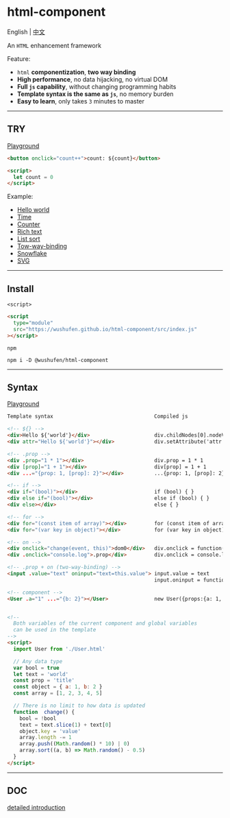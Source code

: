 # html-component

English | <a href="./README.zh-CN.md">中文</a>

An `HTML` enhancement framework

Feature:

- `html` **componentization**, **two way binding**
- **High performance**, no data hijacking, no virtual DOM
- **Full `js` capability**, without changing programming habits
- **Template syntax is the same as `js`**, no memory burden
- **Easy to learn**, only takes `3` minutes to master

---

## TRY

<a href="https://wushufen.github.io/html-component/editor.html?code=%3Cbutton+onclick%3D%22count%2B%2B%22%3E%0A++count%3A++%24%7Bcount%7D%0A%3C%2Fbutton%3E%0A%0A%3Cscript%3E%0A++let+count+%3D+0%0A%3C%2Fscript%3E%0A">Playground</a>

```html
<button onclick="count++">count: ${count}</button>

<script>
  let count = 0
</script>
```

Example:

- <a href="https://wushufen.github.io/html-component/editor.html?code=%3Ch1%3E%0A++Hello+%24%7B%27world%27%7D+%21%0A%3C%2Fh1%3E">Hello world</a>
- <a href="https://wushufen.github.io/html-component/editor.html?code=%3Ch1%3E%0A++%24%7Bdate.toLocaleString%28%29%7D%0A++%3Csmall%3E%24%7Bdate.getMilliseconds%28%29%7D%3C%2Fsmall%3E%0A%3C%2Fh1%3E%0A%0A%3Cscript%3E%0A++let+date+%3D+new+Date%0A%0A++setInterval%28%28%29%3D%3E%7B%0A++%09date+%3D+new+Date%0A++%7D%29%0A%3C%2Fscript%3E%0A">Time</a>
- <a href="https://wushufen.github.io/html-component/editor.html?code=%3Cbutton+onclick%3D%22count%2B%2B%22%3E%0A++count%3A++%24%7Bcount%7D%0A%3C%2Fbutton%3E%0A%0A%3Cscript%3E%0A++let+count+%3D+0%0A%3C%2Fscript%3E%0A">Counter</a>
- <a href="https://wushufen.github.io/html-component/editor.html?code=%3Ccode%3E%24%7Bhtml%7D%3C%2Fcode%3E%0A%0A%3Coutput+.innerHTML%3D%22html%22%3E%3C%2Foutput%3E%0A%0A%3Cscript%3E%0A++let+html+%3D+%27%3Cbutton%3Ebutton%3C%2Fbutton%3E%27%0A%3C%2Fscript%3E%0A%0A%3Cstyle%3E%0A++code+%7B%0A++++background%3A+%23000%3B%0A++++color%3A+%230ff%3B%0A++++padding%3A+.25em%3B%0A++++border-radius%3A+.25em%3B%0A++%7D%0A%3C%2Fstyle%3E">Rich text</a>
- <a href="https://wushufen.github.io/html-component/editor.html?code=%3Cbutton+onclick%3D%22add%28%29%22%3E%2B%3C%2Fbutton%3E%0A%3Cbutton+onclick%3D%22del%28%29%22%3E-%3C%2Fbutton%3E%0A%3Cbutton+onclick%3D%22list.sort%28%28a%2C+b%29+%3D%3E+a+-+b%29%22%3Esort%3C%2Fbutton%3E%0A%3Cbutton+.onclick%3D%22shuffle%22%3Eshuffle%3C%2Fbutton%3E%0A%0A%3Col%3E%0A++%3Cli+for%3D%22const+item+of+list%22+onclick%3D%22del%28item%29%22%3E%24%7Bitem%7D%3C%2Fli%3E%0A%3C%2Fol%3E%0A%0A%3Cscript%3E%0A++const+list+%3D+%5B1%2C+3%2C+5%2C+7%2C+9%2C+2%2C+4%2C+6%2C+8%2C+10%5D%0A%0A++function+add%28%29+%7B%0A++++list.splice%28random%28%29%2C+0%2C+Math.max%28...list%2C+0%29+%2B+1%29%0A++%7D%0A%0A++function+del%28item%29+%7B%0A++++list.splice%28item+%3F+list.indexOf%28item%29+%3A+random%28%29%2C+1%29%0A++%7D%0A%0A++function+shuffle%28%29+%7B%0A++++list.sort%28%28_%29+%3D%3E+Math.random%28%29+-+0.5%29%0A++%7D%0A%0A++function+random%28max+%3D+list.length%29+%7B%0A++++return+%28Math.random%28%29+*+max%29+%7C+0%0A++%7D%0A%3C%2Fscript%3E%0A%0A%3Cstyle%3E%0A++*+%7B%0A++++border-color%3A+%23ddd%3B%0A++++user-select%3A+none%3B%0A++++border-radius%3A+5px%3B%0A++%7D%0A%0A++button+%7B%0A++++min-width%3A+2em%3B%0A++++height%3A+2em%3B%0A++++border-radius%3A+9em%3B%0A++++border%3A+solid+1px+%23bbb%3B%0A++%7D%0A%0A++button%3Aactive+%7B%0A++++transform%3A+scale%280.9%29%3B%0A++%7D%0A%0A++ul%2C%0A++ol+%7B%0A++++max-width%3A+375px%3B%0A++++padding%3A+0+3ex%3B%0A++%7D%0A%0A++li+%7B%0A++++position%3A+relative%3B%0A++++margin-bottom%3A+-1px%3B%0A++++border%3A+solid+1px+%23bbb%3B%0A++++padding%3A+0.25em+0.5em%3B%0A++%7D%0A%3C%2Fstyle%3E%0A">List sort</a>
- <a href="https://wushufen.github.io/html-component/editor.html?code=%3Cscript%3E%0A++let+value+%3D+%27hello+world%27%0A++const+array+%3D+%5B1%2C+2%2C+3%5D%0A%3C%2Fscript%3E%0A%0A%3Cform%3E%0A++%3Cinput+.value%3D%22value%22+oninput%3D%22value%3Dthis.value%22+%2F%3E%0A%0A++%3Cinput%0A++++type%3D%22number%22%0A++++.value%3D%22Number%28value%29%7C%7C0%22%0A++++oninput%3D%22value%3DNumber%28this.value%29%7C%7C0%22%0A++%2F%3E%0A%0A++%3Cinput%0A++++type%3D%22range%22%0A++++max%3D%225%22%0A++++.value%3D%22value%22%0A++++oninput%3D%22value%3DNumber%28this.value%29%7C%7C0%22%0A++%2F%3E%0A%0A++%3Ctextarea+.value%3D%22value%22+oninput%3D%22value%3Dthis.value%22%3E%3C%2Ftextarea%3E%0A%0A++%3Cdiv%0A++++contenteditable%3D%22true%22%0A++++.innerText%3D%22value%7C%7C%27contenteditable%27%22%0A++++oninput%3D%22value%3Dthis.innerText%22%0A++%3E%3C%2Fdiv%3E%0A%0A++%3Cselect+oninput%3D%22value+%3D+this.value%22%3E%0A++++%3Coption%3E--%3C%2Foption%3E%0A++++%3Coption%0A++++++for%3D%22const+item+of+array%22%0A++++++.value%3D%22item%22%0A++++++.selected%3D%22this.value+%3D%3D+value%22%0A++++%3E%0A++++++%7Bitem%7D%0A++++%3C%2Foption%3E%0A++%3C%2Fselect%3E%0A%0A++%3Cfieldset%3E%0A++++%3Clabel%3E%0A++++++%3Cinput%0A++++++++type%3D%22radio%22%0A++++++++.value%3D%221+*+1%22%0A++++++++.checked%3D%22this.value+%3D%3D+value%22%0A++++++++onclick%3D%22value%3Dthis.value%22%0A++++++%2F%3E%0A++++++string%0A++++%3C%2Flabel%3E%0A++++%3Clabel%3E%0A++++++%3Cinput%0A++++++++type%3D%22radio%22%0A++++++++.yourprop%3D%22array%22%0A++++++++.checked%3D%22this.yourprop%3D%3D%3Dvalue%22%0A++++++++onclick%3D%22value%3Dthis.yourprop%22%0A++++++%2F%3E%0A++++++any%0A++++%3C%2Flabel%3E%0A++%3C%2Ffieldset%3E%0A%0A++%3Clabel%3E%0A++++%3Cinput+type%3D%22checkbox%22+.checked%3D%22value%22+onclick%3D%22value+%3D+%21value%22+%2F%3E%0A++++checkbox%0A++%3C%2Flabel%3E%0A%0A++%3Coutput%3E+%24%7BJSON.stringify%28value%29%7D+%3C%2Foutput%3E%0A%3C%2Fform%3E%0A%0A%3Cstyle%3E%0A++form+%3E+*+%7B%0A++++box-sizing%3A+border-box%3B%0A++++display%3A+block%3B%0A++++width%3A+300px%3B%0A++++padding%3A+0.25em+0.5em%3B%0A++++border%3A+1px+solid+%23bbb%3B%0A++++border-radius%3A+0.25em%3B%0A++++margin%3A+0.5em+auto%3B%0A++++font-size%3A+14px%3B%0A++%7D%0A%0A++output+%7B%0A++++background%3A+%23000%3B%0A++++color%3A+%230ff%3B%0A++++padding%3A+0.25em%3B%0A++++border%3A+0%3B%0A++++border-radius%3A+0.25em%3B%0A++%7D%0A%3C%2Fstyle%3E%0A">Tow-way-binding</a>
- <a href="https://wushufen.github.io/html-component/editor.html?code=%3Cspan%0A++for%3D%22const+item+of+list%22%0A++.style%3D%22%7Btransform%3A+%60translate%28%24%7Bitem.x%7Dvw%2C+%24%7Bitem.y%7Dvh%29+scale%28%24%7Bitem.r%7D%29%60%7D%22%0A%3E%0A++%E2%9D%84%EF%B8%8F%0A%3C%2Fspan%3E%0A%0A%3Cform%3E%0A++speed%0A++%3Cinput%0A++++type%3D%22range%22%0A++++min%3D%22-10%22%0A++++max%3D%2210%22%0A++++step%3D%220.001%22%0A++++.value%3D%22speed%22%0A++++oninput%3D%22speed%3Dthis.value%22%0A++%2F%3E%0A++%24%7Bspeed%7D%0A%3C%2Fform%3E%0A%0A%3Cpre%3E%24%7Blist%7D%3C%2Fpre%3E%0A%0A%3Cscript%3E%0A++let+speed+%3D+0.25%0A++let+list+%3D+new+Array%28200%29%0A++++.fill%28%29%0A++++.map%28%28%29+%3D%3E+%28%7B%0A++++++x%3A+Math.random%28%29+*+100%2C%0A++++++y%3A+Math.random%28%29+*+100+-+100%2C%0A++++++r%3A+0.1+%2B+Math.random%28%29+*+1%2C%0A++++%7D%29%29%0A++++.sort%28%28a%2C+b%29+%3D%3E+a.r+-+b.r%29%0A%0A++function+run%28%29+%7B%0A++++list.forEach%28%28item%29+%3D%3E+%7B%0A++++++item.y+%2B%3D+speed+*+item.r%0A++++++if+%28item.y+%3E+110%29+item.y+%3D+-100%0A++++++if+%28item.y+%3C+-100%29+item.y+%3D+110%0A++++%7D%29%0A%0A++++requestAnimationFrame%28run%29%0A++%7D%0A%0A++run%28%29%0A%3C%2Fscript%3E%0A%0A%3Cstyle%3E%0A++html%2C%0A++body+%7B%0A++++overflow%3A+hidden%3B%0A++++background-color%3A+%23eee%3B%0A++%7D%0A%0A++span+%7B%0A++++font-size%3A+2vw%3B%0A++++position%3A+absolute%3B%0A++++pointer-events%3A+none%3B%0A++%7D%0A%3C%2Fstyle%3E%0A">Snowflake</a>
- <a href="https://wushufen.github.io/html-component/editor.html?code=%3Csvg%3E%0A++%3Crect%0A++++for%3D%22%28item%2Ci%29+in+list%22%0A++++.style%3D%22%7B%0A++++++width%3A+10%2C%0A++++++height%3A+item.height%2C%0A++++++x%3A+i*40%2C%0A++++++y%3A+300+-+item.height%2C%0A++++%7D%22%0A++%2F%3E%0A%3C%2Fsvg%3E%0A%0A%3Cscript%3E%0A++var+list+%3D+Array%2850%29%0A++++.fill%28%29%0A++++.map%28%28e%2C+i%29+%3D%3E+%28this%5Bi%5D+%3D+%7B+height%3A+i+%7D%29%29%0A%0A++function+update%28%29+%7B%0A++++for+%28var+i+%3D+0%3B+i+%3C+list.length%3B+i%2B%2B%29+%7B%0A++++++list%5Bi%5D.height+%3D+Math.random%28%29+*+%28250+-+10%29+%2B+10%0A++++%7D%0A++%7D%0A%0A++setInterval%28update%2C+1000%29%0A%3C%2Fscript%3E%0A%0A%3Cstyle%3E%0A++svg+%7B%0A++++overflow%3A+visible%3B%0A++%7D%0A++rect+%7B%0A++++fill%3A+rgba%280%2C+125%2C+255%2C+0.5%29%3B%0A++++transition%3A+1s%3B%0A++%7D%0A%3C%2Fstyle%3E%0A">SVG</a>

---

## Install

`<script>`

```html
<script
  type="module"
  src="https://wushufen.github.io/html-component/src/index.js"
></script>
```

`npm`

```
npm i -D @wushufen/html-component
```

---

## Syntax

<a href="https://wushufen.github.io/html-component/editor.html?code=%3C%21--+%24%7B+%7D+--%3E%0A%3Cdiv%3Etext%3A+Hello+%24%7Btext%7D%3C%2Fdiv%3E%0A%3Cdiv+attr%3D%22Hello+%24%7B%27world%27%7D%22%3Ediv.setAttribute%3C%2Fdiv%3E%0A%0A%3C%21--+.prop+--%3E%0A%3Cdiv+.prop%3D%221+*+1%22%3Ediv.prop%3C%2Fdiv%3E%0A%3Cdiv+%5Bprop%5D%3D%221+%2B+1%22%3Ediv%5Bprop%5D%3C%2Fdiv%3E%0A%3Cdiv+...%3D%22%7Bprop%3A+1%2C+%5Bprop%5D%3A+2%7D%22%3E...%7B+%3Cspan%3Eobj%3C%2Fspan%3E+%7D%3C%2Fdiv%3E%0A%0A%3C%21--+if+--%3E%0A%3Cdiv+if%3D%22%28array%5B0%5D+%25+2%29%22%3Eif%3C%2Fdiv%3E%0A%3Cdiv+else+if%3D%22%28array%5B1%5D+%25+2%29%22%3Eelse+if%3C%2Fdiv%3E%0A%3Cdiv+else%3Eelse%3C%2Fdiv%3E%0A%0A%3C%21--+for+--%3E%0A%3Col%3E%0A++%3Cli+for%3D%22%28const+item+of+array%29%22%3Efor...of%3A+%24%7Bitem%7D%3C%2Fli%3E%0A%3C%2Fol%3E%0A%3Cul%3E%0A++%3Cli+for%3D%22%28var+key+in+object%29%22%3Efor...in%3A+%24%7Bkey%7D%3A+%24%7Bobject%5Bkey%5D%7D%3C%2Fli%3E%0A%3C%2Ful%3E%0A%0A%3C%21--+on+--%3E%0A%3Cbutton+onclick%3D%22change%28event%29%22%3Edom0%3A+onclick%3C%2Fbutton%3E%0A%3Cbutton+.onclick%3D%22change%22%3E.prop%3A+.onclick%3C%2Fbutton%3E%0A%0A%3C%21--+.prop+%2B+on+--%3E%0A%3Cinput+.value%3D%22text%22+oninput%3D%22text%3Dthis.value%22+%2F%3E%0A%0A%3C%21--+script+--%3E%0A%3Cscript%3E%0A++let+text+%3D+%27world%27%0A++const+prop+%3D+%27title%27%0A++const+object+%3D+%7B+a%3A+1%2C+b%3A+2+%7D%0A++const+array+%3D+%5B1%2C+2%2C+3%2C+4%2C+5%5D%0A%0A++function+change%28%29+%7B%0A++++text+%3D+text.slice%281%29+%2B+text%5B0%5D%0A++++object.key+%3D+%27value%27%0A++++array.length+-%3D+1%0A++++array.push%28%28Math.random%28%29+*+10%29+%7C+0%29%0A++++array.sort%28%28a%2C+b%29+%3D%3E+Math.random%28%29+-+0.5%29%0A++%7D%0A%3C%2Fscript%3E%0A">Playground</a>

<!-- prettier-ignore -->
```html
Template syntax                                 Compiled js

<!-- ${} -->
<div>Hello ${'world'}</div>                     div.childNodes[0].nodeValue = `Hello ${'world'}`
<div attr="Hello ${'world'}"></div>             div.setAttribute('attr', `Hello ${'world'}`)

<!-- .prop -->
<div .prop="1 * 1"></div>                       div.prop = 1 * 1
<div [prop]="1 + 1"></div>                      div[prop] = 1 + 1
<div ...="{prop: 1, [prop]: 2}"></div>          ...{prop: 1, [prop]: 2}

<!-- if -->
<div if="(bool)"></div>                         if (bool) { }
<div else if="(bool)"></div>                    else if (bool) { }
<div else></div>                                else { }

<!-- for -->
<div for="(const item of array)"></div>         for (const item of array) { }
<div for="(var key in object)"></div>           for (var key in object) { }

<!-- on -->
<div onclick="change(event, this)">dom0</div>   div.onclick = function(event){ change(event, this) }
<div .onclick="console.log">.prop</div>         div.onclick = console.log

<!-- .prop + on (two-way-binding) -->
<input .value="text" oninput="text=this.value"> input.value = text
                                                input.oninput = function(event){ text=this.value }

<!-- component -->
<User .a="1" ...="{b: 2}"></User>               new User({props:{a: 1, ...{b: 2}}})


<!--
  Both variables of the current component and global variables
  can be used in the template
-->
<script>
  import User from './User.html'

  // Any data type
  var bool = true
  let text = 'world'
  const prop = 'title'
  const object = { a: 1, b: 2 }
  const array = [1, 2, 3, 4, 5]

  // There is no limit to how data is updated
  function  change() {
    bool = !bool
    text = text.slice(1) + text[0]
    object.key = 'value'
    array.length -= 1
    array.push((Math.random() * 10) | 0)
    array.sort((a, b) => Math.random() - 0.5)
  }
</script>
```

---

## DOC

<a href="./DOC.md">detailed introduction</a>
